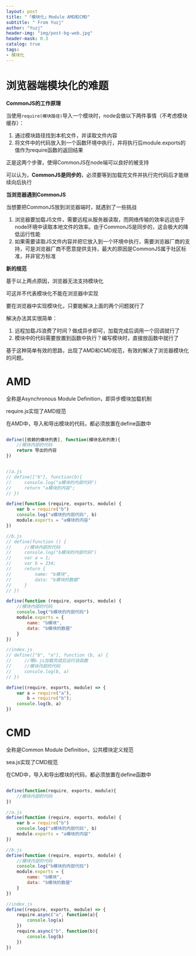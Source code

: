 ```yaml
---
layout: post
title: "「模块化」Module AMD和CMD"
subtitle: " From Yuzj"
author: "Yuzj"
header-img: "img/post-bg-web.jpg"
header-mask: 0.3
catalog: true
tags:
- 模块化
---
```


# 浏览器端模块化的难题

**CommonJS的工作原理**

当使用```require(模块路径)```导入一个模块时，node会做以下两件事情（不考虑模块缓存）：

1. 通过模块路径找到本机文件，并读取文件内容
2. 将文件中的代码放入到一个函数环境中执行，并将执行后module.exports的值作为require函数的返回结果

正是这两个步骤，使得CommonJS在node端可以良好的被支持

可以认为，**CommonJS是同步的**，必须要等到加载完文件并执行完代码后才能继续向后执行

**当浏览器遇到CommonJS**

当想要把CommonJS放到浏览器端时，就遇到了一些挑战

1. 浏览器要加载JS文件，需要远程从服务器读取，而网络传输的效率远远低于node环境中读取本地文件的效率。由于CommonJS是同步的，这会极大的降低运行性能
2. 如果需要读取JS文件内容并把它放入到一个环境中执行，需要浏览器厂商的支持，可是浏览器厂商不愿意提供支持，最大的原因是CommonJS属于社区标准，并非官方标准

**新的规范**

基于以上两点原因，浏览器无法支持模块化

可这并不代表模块化不能在浏览器中实现

要在浏览器中实现模块化，只要能解决上面的两个问题就行了

解决办法其实很简单：

1. 远程加载JS浪费了时间？做成异步即可，加载完成后调用一个回调就行了
2. 模块中的代码需要放置到函数中执行？编写模块时，直接放函数中就行了

基于这种简单有效的思路，出现了AMD和CMD规范，有效的解决了浏览器模块化的问题。

# AMD

全称是Asynchronous Module Definition，即异步模块加载机制

require.js实现了AMD规范

在AMD中，导入和导出模块的代码，都必须放置在define函数中

```js

define([依赖的模块列表], function(模块名称列表){
    //模块内部的代码
    return 导出的内容
})


//a.js
// define(["b"], function(b){
//     console.log("a模块的内部代码")
//     return "a模块的内容";
// })

define(function (require, exports, module) {
    var b = require("b")
    console.log("a模块的内部代码", b)
    module.exports = "a模块的内容"
})

//b.js
// define(function () {
//     //模块内部的代码
//     console.log("b模块的内部代码")
//     var a = 1;
//     var b = 234;
//     return {
//         name: "b模块",
//         data: "b模块的数据"
//     }
// })

define(function (require, exports, module) {
    //模块内部的代码
    console.log("b模块的内部代码")
    module.exports = {
        name: "b模块",
        data: "b模块的数据"
    }
})

//index.js
// define(["b", "a"], function (b, a) {
//     //等b.js加载完成后运行该函数
//     //模块内部的代码
//     console.log(b, a)
// })

define((require, exports, module) => {
    var a = require("a"),
        b = require("b");
    console.log(b, a)
})
```

# CMD

全称是Common Module Definition，公共模块定义规范

sea.js实现了CMD规范

在CMD中，导入和导出模块的代码，都必须放置在define函数中

```js

define(function(require, exports, module){
    //模块内部的代码
})

//a.js
define(function (require, exports, module) {
    var b = require("b")
    console.log("a模块的内部代码", b)
    module.exports = "a模块的内容"
})

//b.js
define(function (require, exports, module) {
    //模块内部的代码
    console.log("b模块的内部代码")
    module.exports = {
        name: "b模块",
        data: "b模块的数据"
    }
})

//index.js
define((require, exports, module) => {
    require.async("a", function(a){
        console.log(a)
    })
    require.async("b", function(b){
        console.log(b)
    })
})

```